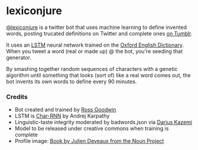 # lexiconjure

[@lexiconjure](https://twitter.com/lexiconjure) is a twitter bot that uses machine learning to define invented words, posting trucated definitions on Twitter and complete ones [on Tumblr](http://lexiconjure.tumblr.com).

It uses an [LSTM](https://en.wikipedia.org/wiki/Long_short-term_memory) neural network trained on the [Oxford English Dictionary](http://www.oed.com/). When you tweet a word (real or made up) @ the bot, you're seeding that generator.

By smashing together random sequences of characters with a genetic algorithm until something that looks (sort of) like a real word comes out, the bot invents its own words to define every 90 minutes.

### Credits

* Bot created and trained by [Ross Goodwin](http://rossgoodwin.com)
* LSTM is [Char-RNN](https://github.com/karpathy/char-rnn) by Andrej Karpathy
* Linguistic-taste integrity moderated by badwords.json via [Darius Kazemi](https://github.com/dariusk/wordfilter)
* Model to be released under creative commons when training is complete
* Profile image: [Book by Julien Deveaux from the Noun Project](https://thenounproject.com/Julihan)



